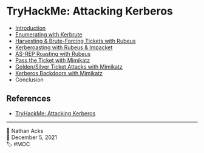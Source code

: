 # TryHackMe: Attacking Kerberos

* [Introduction](../log/2021-12-05-tryhackme-complete-beginner-supplements.md)
* [Enumerating with Kerbrute](../log/2021-12-05-tryhackme-complete-beginner-supplements.md)
* [Harvesting & Brute-Forcing Tickets with Rubeus](../log/2021-12-05-tryhackme-complete-beginner-supplements.md)
* [Kerberoasting with Rubeus & Impacket](../log/2021-12-05-tryhackme-complete-beginner-supplements.md)
* [AS-REP Roasting with Rubeus](../log/2021-12-05-tryhackme-complete-beginner-supplements.md)
* [Pass the Ticket with Mimikatz](../log/2021-12-05-tryhackme-complete-beginner-supplements.md)
* [Golden/Silver Ticket Attacks with Mimikatz](../log/2021-12-05-tryhackme-complete-beginner-supplements.md)
* [Kerberos Backdoors with Mimikatz](../log/2021-12-05-tryhackme-complete-beginner-supplements.md)
* Conclusion

## References

* [TryHackMe: Attacking Kerberos](https://tryhackme.com/room/attackingkerberos)

- - - -

<span aria-hidden="true">👤</span> Nathan Acks  
<span aria-hidden="true">📅</span> December 5, 2021  
<span aria-hidden="true">🏷️</span> #MOC
